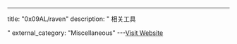 ---
title: "0x09AL/raven"
description: "
相关工具



"
external_category: "Miscellaneous"
---[Visit Website](https://github.com/0x09AL/raven)

